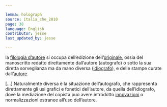 ```yaml
---

lemma: holograph
source: italia_che_2010
page: 38
language: English
contributor: jesse
last_updated_by: jesse

---
```


la [filologia d’autore](filologiaDAutore.html) si occupa dell’edizione dell’[originale](original.html), ossia del manoscritto redatto direttamente dall’autore (autografo) o sotto la sua diretta sorveglianza ma da mano diversa ([idiografo](idiograph.html)), e delle stampe curate dall’[autore](author.html).

[…] Naturalmente diversa è la situazione dell’autografo, che rappresenta direttamente gli usi grafici e fonetici dell’autore, da quella dell’idiografo, dove la mediazione del copista può avere introdotto [innovazioni](innovation.html) o normalizzazioni estranee all’uso dell’autore.
